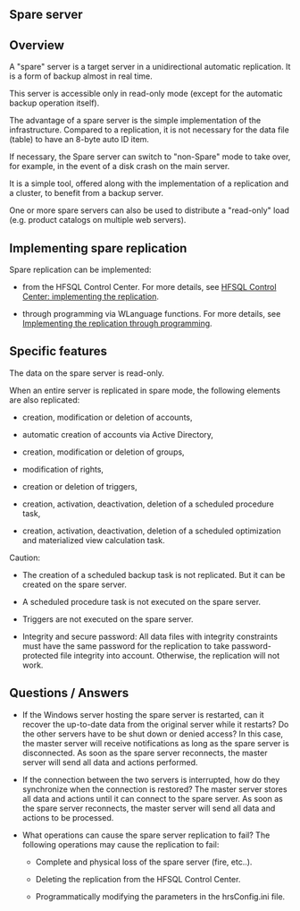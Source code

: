 
## Spare server
			

<a name="NOTE1"></a>
<a name="NOTE1_1"></a>


## Overview
<a name="overview_ELTTEXTE000127"></a>
A "spare" server is a target server in a unidirectional automatic replication. It is a form of backup almost in real time.

This server is accessible only in read-only mode (except for the automatic backup operation itself).

The advantage of a spare server is the simple implementation of the infrastructure. Compared to a replication, it is not necessary for the data file (table) to have an 8-byte auto ID item.

If necessary, the Spare server can switch to "non-Spare" mode to take over, for example, in the event of a disk crash on the main server.

It is a simple tool, offered along with the implementation of a replication and a cluster, to benefit from a backup server.

One or more spare servers can also be used to distribute a "read-only" load (e.g. product catalogs on multiple web servers). 

<a name="NOTE2"></a>
<a name="NOTE2_1"></a>


## Implementing spare replication
<a name="implementing_spare_replication_ELTTEXTE000151"></a>
Spare replication can be implemented: 

- from the HFSQL Control Center. For more details, see [HFSQL Control Center: implementing the replication](../CCHF/3540002.md). 

- through programming via WLanguage functions. For more details, see [Implementing the replication through programming](../WDLang4/1000020587.md). 




<a name="NOTE3"></a>
<a name="NOTE3_1"></a>


## Specific features
<a name="specific_features_ELTTEXTE000175"></a>
The data on the spare server is read-only. 

When an entire server is replicated in spare mode, the following elements are also replicated: 

- creation, modification or deletion of accounts,

- automatic creation of accounts via Active Directory,

- creation, modification or deletion of groups,

- modification of rights,

- creation or deletion of triggers,

- creation, activation, deactivation, deletion of a scheduled procedure task,

- creation, activation, deactivation, deletion of a scheduled optimization and materialized view calculation task. 




Caution: 

- The creation of a scheduled backup task is not replicated. But it can be created on the spare server. 

- A scheduled procedure task is not executed on the spare server. 

- Triggers are not executed on the spare server. 

- Integrity and secure password: All data files with integrity constraints must have the same password for the replication to take password-protected file integrity into account. Otherwise, the replication will not work. 




<a name="NOTE4"></a>
<a name="NOTE4_1"></a>


## Questions / Answers
<a name="questions_answers_ELTTEXTE000199"></a>


- If the Windows server hosting the spare server is restarted, can it recover the up-to-date data from the original server while it restarts? Do the other servers have to be shut down or denied access?
	In this case, the master server will receive notifications as long as the spare server is disconnected. As soon as the spare server reconnects, the master server will send all data and actions performed. 




- If the connection between the two servers is interrupted, how do they synchronize when the connection is restored?
	The master server stores all data and actions until it can connect to the spare server. As soon as the spare server reconnects, the master server will send all data and actions to be processed.




- What operations can cause the spare server replication to fail? 
	The following operations may cause the replication to fail: 

	- Complete and physical loss of the spare server (fire, etc..).

	- Deleting the replication from the HFSQL Control Center. 

	- Programmatically modifying the parameters in the hrsConfig.ini file. 








